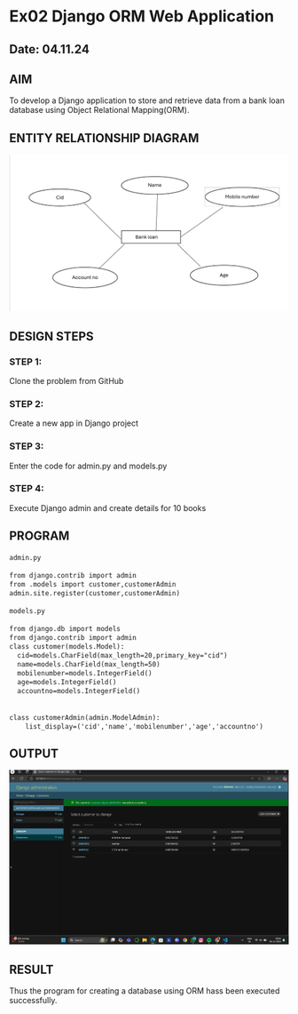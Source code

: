# Ex02 Django ORM Web Application
## Date: 04.11.24

## AIM
To develop a Django application to store and retrieve data from a bank loan database using Object Relational Mapping(ORM).

## ENTITY RELATIONSHIP DIAGRAM
![alt text](image.png)


## DESIGN STEPS

### STEP 1:
Clone the problem from GitHub

### STEP 2:
Create a new app in Django project

### STEP 3:
Enter the code for admin.py and models.py

### STEP 4:
Execute Django admin and create details for 10 books

## PROGRAM
```
admin.py

from django.contrib import admin
from .models import customer,customerAdmin
admin.site.register(customer,customerAdmin)

models.py

from django.db import models
from django.contrib import admin
class customer(models.Model):
  cid=models.CharField(max_length=20,primary_key="cid")
  name=models.CharField(max_length=50)
  mobilenumber=models.IntegerField()
  age=models.IntegerField()
  accountno=models.IntegerField()


class customerAdmin(admin.ModelAdmin):
    list_display=('cid','name','mobilenumber','age','accountno')

```

## OUTPUT
![alt text](<Screenshot 2024-11-04 090026.png>)


## RESULT
Thus the program for creating a database using ORM hass been executed successfully.

